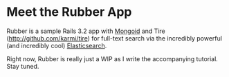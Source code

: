 # Meet the Rubber App
Rubber is a sample Rails 3.2 app with [Mongoid](http://mongoid.org) and Tire (http://github.com/karmi/tire) for full-text search via the incredibly powerful (and incredibly cool) [Elasticsearch](http://elasticsearch.org).

Right now, Rubber is really just a WIP as I write the accompanying tutorial. Stay tuned.